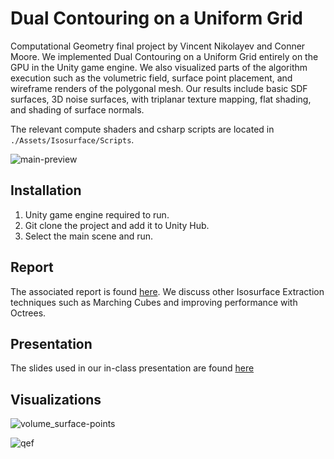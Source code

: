 # Dual Contouring on a Uniform Grid

Computational Geometry final project by Vincent Nikolayev and Conner Moore. We implemented Dual Contouring on a Uniform Grid entirely on the GPU in the Unity game engine. We also visualized parts of the algorithm execution such as the volumetric field, surface point placement, and wireframe renders of the polygonal mesh. Our results include basic SDF surfaces, 3D noise surfaces, with triplanar texture mapping, flat shading, and shading of surface normals. 

The relevant compute shaders and csharp scripts are located in `./Assets/Isosurface/Scripts`.

![main-preview](./Images/main-preview.png)

## Installation

1. Unity game engine required to run.
2. Git clone the project and add it to Unity Hub.
3. Select the main scene and run.

## Report

The associated report is found [here](https://docs.google.com/document/d/1gRrFQ69Ng3mF5B550XXXuDtswovxLhK4cKRdbKfFYmY/edit?usp=sharing). We discuss other Isosurface Extraction techniques such as Marching Cubes and improving performance with Octrees.

## Presentation

The slides used in our in-class presentation are found [here](https://docs.google.com/presentation/d/14Gk8NlOuF4xucH_i8O3gszvqvE339LZGBSqDQ9dZmoo/edit?usp=sharing)

## Visualizations

![volume_surface-points](./Images/volume_surface-points.png)

![qef](./Images/qef.png)
